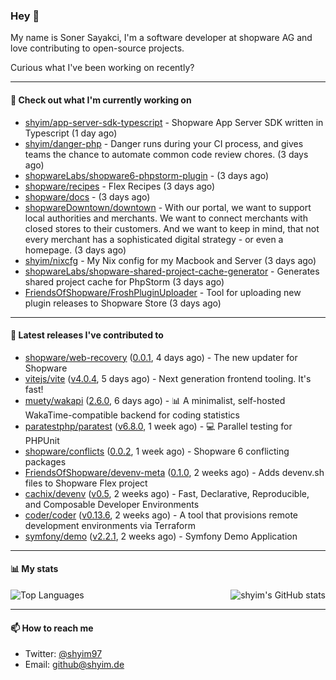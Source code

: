 ### Hey 👋

My name is Soner Sayakci, I'm a software developer at shopware AG and love contributing to open-source projects.

Curious what I've been working on recently?

---

#### 👷 Check out what I'm currently working on

- [shyim/app-server-sdk-typescript](https://github.com/shyim/app-server-sdk-typescript) - Shopware App Server SDK written in Typescript (1 day ago)
- [shyim/danger-php](https://github.com/shyim/danger-php) - Danger runs during your CI process, and gives teams the chance to automate common code review chores. (3 days ago)
- [shopwareLabs/shopware6-phpstorm-plugin](https://github.com/shopwareLabs/shopware6-phpstorm-plugin) -  (3 days ago)
- [shopware/recipes](https://github.com/shopware/recipes) - Flex Recipes (3 days ago)
- [shopware/docs](https://github.com/shopware/docs) -  (3 days ago)
- [shopwareDowntown/downtown](https://github.com/shopwareDowntown/downtown) - With our portal, we want to support local authorities and merchants. We want to connect merchants with closed stores to their customers. And we want to keep in mind, that not every merchant has a sophisticated digital strategy - or even a homepage. (3 days ago)
- [shyim/nixcfg](https://github.com/shyim/nixcfg) - My Nix config for my Macbook and Server (3 days ago)
- [shopwareLabs/shopware-shared-project-cache-generator](https://github.com/shopwareLabs/shopware-shared-project-cache-generator) - Generates shared project cache for PhpStorm (3 days ago)
- [FriendsOfShopware/FroshPluginUploader](https://github.com/FriendsOfShopware/FroshPluginUploader) - Tool for uploading new plugin releases to Shopware Store (3 days ago)

---

#### 🔭 Latest releases I've contributed to

- [shopware/web-recovery](https://github.com/shopware/web-recovery) ([0.0.1](https://github.com/shopware/web-recovery/releases/tag/0.0.1), 4 days ago) - The new updater for Shopware
- [vitejs/vite](https://github.com/vitejs/vite) ([v4.0.4](https://github.com/vitejs/vite/releases/tag/v4.0.4), 5 days ago) - Next generation frontend tooling. It&#39;s fast!
- [muety/wakapi](https://github.com/muety/wakapi) ([2.6.0](https://github.com/muety/wakapi/releases/tag/2.6.0), 6 days ago) - 📊 A minimalist, self-hosted WakaTime-compatible backend for coding statistics
- [paratestphp/paratest](https://github.com/paratestphp/paratest) ([v6.8.0](https://github.com/paratestphp/paratest/releases/tag/v6.8.0), 1 week ago) - :computer: Parallel testing for PHPUnit
- [shopware/conflicts](https://github.com/shopware/conflicts) ([0.0.2](https://github.com/shopware/conflicts/releases/tag/0.0.2), 1 week ago) - Shopware 6 conflicting packages
- [FriendsOfShopware/devenv-meta](https://github.com/FriendsOfShopware/devenv-meta) ([0.1.0](https://github.com/FriendsOfShopware/devenv-meta/releases/tag/0.1.0), 2 weeks ago) - Adds devenv.sh files to Shopware Flex project
- [cachix/devenv](https://github.com/cachix/devenv) ([v0.5](https://github.com/cachix/devenv/releases/tag/v0.5), 2 weeks ago) - Fast, Declarative, Reproducible, and Composable Developer Environments
- [coder/coder](https://github.com/coder/coder) ([v0.13.6](https://github.com/coder/coder/releases/tag/v0.13.6), 2 weeks ago) - A tool that provisions remote development environments via Terraform
- [symfony/demo](https://github.com/symfony/demo) ([v2.2.1](https://github.com/symfony/demo/releases/tag/v2.2.1), 2 weeks ago) - Symfony Demo Application

---

#### 📊 My stats

<img align="right" alt="shyim's GitHub stats" src="https://github-readme-stats.vercel.app/api?username=shyim&count_private=1&show_icons=true&" />

![Top Languages](https://github-readme-stats.vercel.app/api/top-langs/?username=shyim)

---

#### 📫 How to reach me

- Twitter: [@shyim97](https://twitter.com/shyim97)
- Email: [github@shyim.de](mailto://github@shyim.de)
